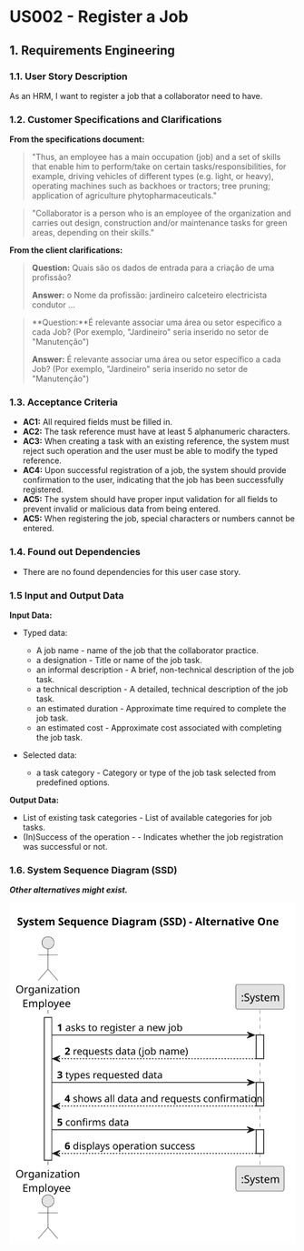 # US002 - Register a Job


## 1. Requirements Engineering

### 1.1. User Story Description

As an HRM, I want to register a job that a collaborator need to have.

### 1.2. Customer Specifications and Clarifications 

**From the specifications document:**

>	"Thus, an  employee has a main occupation (job) and  a set of skills that enable him to perform/take on certain tasks/responsibilities, for example, driving vehicles of different types (e.g. light, or heavy), operating machines such
as backhoes or tractors; tree pruning; application of agriculture phytopharmaceuticals." 

>	"Collaborator is a person who is an employee of the organization and carries out
design, construction and/or maintenance tasks for green areas, depending on their
skills."

**From the client clarifications:**

> **Question:** Quais são os dados de entrada para a criação de uma profissão?
>
> **Answer:** o Nome da profissão:
jardineiro
calceteiro
electricista
condutor
...

> **Question:**É relevante associar uma área ou setor específico a cada Job? (Por exemplo, "Jardineiro" seria inserido no setor de "Manutenção")
>
> **Answer:** É relevante associar uma área ou setor específico a cada Job? (Por exemplo, "Jardineiro" seria inserido no setor de "Manutenção")


### 1.3. Acceptance Criteria

* **AC1:** All required fields must be filled in.
* **AC2:** The task reference must have at least 5 alphanumeric characters.
* **AC3:** When creating a task with an existing reference, the system must reject such operation and the user must be able to modify the typed reference.
* **AC4:** Upon successful registration of a job, the system should provide confirmation to the user, indicating that the job has been successfully registered.
* **AC5:** The system should have proper input validation for all fields to prevent invalid or malicious data from being entered.
* **AC5:** When registering the job, special characters or numbers cannot be entered.


### 1.4. Found out Dependencies

* There are no found dependencies for this user case story.

### 1.5 Input and Output Data

**Input Data:**

* Typed data:
    * A job name - name of the job that the collaborator practice.
    * a designation - Title or name of the job task.
    * an informal description - A brief, non-technical description of the job task.
    * a technical description - A detailed, technical description of the job task.
    * an estimated duration - Approximate time required to complete the job task.
    * an estimated cost - Approximate cost associated with completing the job task.
	
* Selected data:
    * a task category - Category or type of the job task selected from predefined options.

**Output Data:**

* List of existing task categories - List of available categories for job tasks.
* (In)Success of the operation - - Indicates whether the job registration was successful or not.

### 1.6. System Sequence Diagram (SSD)

**_Other alternatives might exist._**

![System Sequence Diagram](svg/us002-sequence_diagram.svg)

